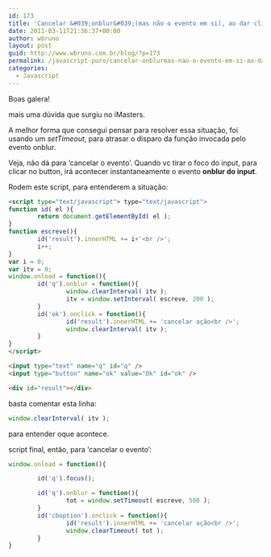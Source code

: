 ```yaml
---
id: 173
title: 'Cancelar &#039;onblur&#039;(mas não o evento em si), ao dar click em outro elemento'
date: 2011-03-11T21:36:37+00:00
author: wbruno
layout: post
guid: http://www.wbruno.com.br/blog/?p=173
permalink: /javascript-puro/cancelar-onblurmas-nao-o-evento-em-si-ao-dar-click-em-outro-elemento/
categories:
  - Javascript
---
```

Boas galera!

mais uma dúvida que surgiu no iMasters.

A melhor forma que consegui pensar para resolver essa situação, foi usando um <cite>setTimeout</cite>, para atrasar o disparo da função invocada pelo evento onblur.

Veja, não dá para &#8216;cancelar o evento&#8217;. Quando vc tirar o foco do input, para clicar no button, irá acontecer instantaneamente o evento **onblur do input**.

Rodem este script, para entenderem a situação:

``` html
<script type="text/javascript"> type="text/javascript">
function id( el ){
        return document.getElementById( el );
}
function escreve(){
        id('result').innerHTML += i+'<br />';
        i++;
}
var i = 0;
var itv = 0;
window.onload = function(){
        id('q').onblur = function(){
                window.clearInterval( itv );
                itv = window.setInterval( escreve, 200 );
        }
        id('ok').onclick = function(){
                id('result').innerHTML += 'cancelar ação<br />';
                window.clearInterval( itv );
        }
}
</script>

<input type="text" name="q" id="q" />
<input type="button" name="ok" value="Ok" id="ok" />

<div id="result"></div>
```

basta comentar esta linha:

``` js
window.clearInterval( itv );
```

para entender oque acontece.

script final, então, para &#8216;cancelar o evento&#8217;:

``` js
window.onload = function(){

        id('q').focus();

        id('q').onblur = function(){
                tot = window.setTimeout( escreve, 500 );
        }
        id('cboption').onclick = function(){
                id('result').innerHTML += 'cancelar ação<br />';
                window.clearTimeout( tot );
        }
}
```

